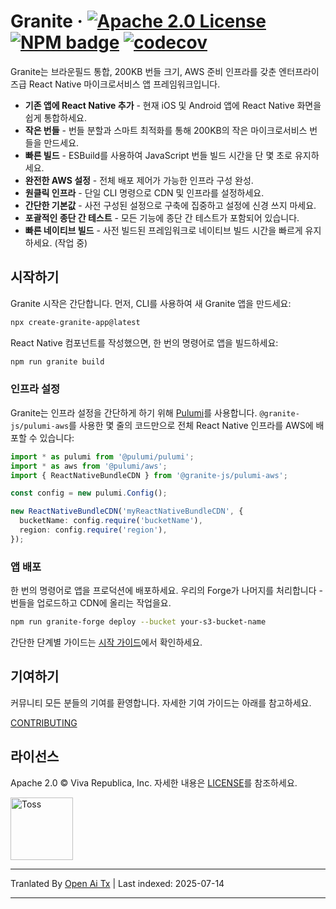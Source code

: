 # Granite &middot; [![Apache 2.0 License](https://img.shields.io/badge/license-Apache-blue.svg)](https://github.com/toss/slash/blob/main/LICENSE) [![NPM badge](https://img.shields.io/npm/v/@granite-js/react-native?logo=npm)](https://www.npmjs.com/package/@granite-js/react-native) [![codecov](https://codecov.io/gh/toss/granite/graph/badge.svg?token=LCP519I5BN)](https://codecov.io/gh/toss/granite)

Granite는 브라운필드 통합, 200KB 번들 크기, AWS 준비 인프라를 갖춘 엔터프라이즈급 React Native 마이크로서비스 앱 프레임워크입니다.

- **기존 앱에 React Native 추가** - 현재 iOS 및 Android 앱에 React Native 화면을 쉽게 통합하세요.
- **작은 번들** - 번들 분할과 스마트 최적화를 통해 200KB의 작은 마이크로서비스 번들을 만드세요.
- **빠른 빌드** - ESBuild를 사용하여 JavaScript 번들 빌드 시간을 단 몇 초로 유지하세요.
- **완전한 AWS 설정** - 전체 배포 제어가 가능한 인프라 구성 완성.
- **원클릭 인프라** - 단일 CLI 명령으로 CDN 및 인프라를 설정하세요.
- **간단한 기본값** - 사전 구성된 설정으로 구축에 집중하고 설정에 신경 쓰지 마세요.
- **포괄적인 종단 간 테스트** - 모든 기능에 종단 간 테스트가 포함되어 있습니다.
- **빠른 네이티브 빌드** - 사전 빌드된 프레임워크로 네이티브 빌드 시간을 빠르게 유지하세요. (작업 중)

## 시작하기

Granite 시작은 간단합니다. 먼저, CLI를 사용하여 새 Granite 앱을 만드세요:

```sh
npx create-granite-app@latest
```
React Native 컴포넌트를 작성했으면, 한 번의 명령어로 앱을 빌드하세요:


```sh
npm run granite build
```
### 인프라 설정

Granite는 인프라 설정을 간단하게 하기 위해 [Pulumi](https://www.pulumi.com/)를 사용합니다. `@granite-js/pulumi-aws`를 사용한 몇 줄의 코드만으로 전체 React Native 인프라를 AWS에 배포할 수 있습니다:


```typescript
import * as pulumi from '@pulumi/pulumi';
import * as aws from '@pulumi/aws';
import { ReactNativeBundleCDN } from '@granite-js/pulumi-aws';

const config = new pulumi.Config();

new ReactNativeBundleCDN('myReactNativeBundleCDN', {
  bucketName: config.require('bucketName'),
  region: config.require('region'),
});
```
### 앱 배포

한 번의 명령어로 앱을 프로덕션에 배포하세요. 우리의 Forge가 나머지를 처리합니다 - 번들을 업로드하고 CDN에 올리는 작업을요.


```sh
npm run granite-forge deploy --bucket your-s3-bucket-name
```
간단한 단계별 가이드는 [시작 가이드](https://granite.run/guides/quick-start/create-your-app.html)에서 확인하세요. 

## 기여하기

커뮤니티 모든 분들의 기여를 환영합니다. 자세한 기여 가이드는 아래를 참고하세요.

[CONTRIBUTING](https://github.com/toss/granite/blob/main/.github/CONTRIBUTING.md)

## 라이선스

Apache 2.0 © Viva Republica, Inc. 자세한 내용은 [LICENSE](./LICENSE)를 참조하세요.

<a title="Toss" href="https://toss.im">
  <picture>
    <source media="(prefers-color-scheme: dark)" srcset="https://static.toss.im/logos/png/4x/logo-toss-reverse.png">
    <img alt="Toss" src="https://static.toss.im/logos/png/4x/logo-toss.png" width="100">
  </picture>
</a>



---

Tranlated By [Open Ai Tx](https://github.com/OpenAiTx/OpenAiTx) | Last indexed: 2025-07-14

---